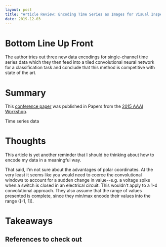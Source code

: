 ```yaml
---
layout: post
title: "Article Review: Encoding Time Series as Images for Visual Inspection and Classification Using Tiled Convolutional Networks"
date: 2019-12-03
---
```

# Bottom Line Up Front

The author tries out three new data encodings for single-channel time series data which they then feed into a tiled convolutional neural network for a classification task and conclude that this method is competitive with state of the art.

# Summary

This [conference paper](https://www.aaai.org/ocs/index.php/WS/AAAIW15/paper/viewPaper/10179) was published in Papers from the [2015 AAAI Workshop](https://www.aaai.org/ocs/index.php/WS/AAAIW15/index).

Time series data 

# Thoughts

This article is yet another reminder that I should be thinking about how to encode my data in a meaningful way. 

That said, I'm not sure about the advantages of polar coordinates. At the very least it seems like you would need to coerce the convolutional windows to account for a sudden change in value--e.g. a voltage spike when a switch is closed in an electrical circuit. This wouldn't apply to a 1-d convolutional approach. They also assume that the range of values presented is complete, since they min/max encode their values into the range \([-1, 1]\). 

# Takeaways

## References to check out

